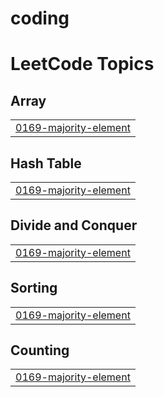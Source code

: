 # coding
<!---LeetCode Topics Start-->
# LeetCode Topics
## Array
|  |
| ------- |
| [0169-majority-element](https://github.com/Selvaragavanvsbec/coding/tree/master/0169-majority-element) |
## Hash Table
|  |
| ------- |
| [0169-majority-element](https://github.com/Selvaragavanvsbec/coding/tree/master/0169-majority-element) |
## Divide and Conquer
|  |
| ------- |
| [0169-majority-element](https://github.com/Selvaragavanvsbec/coding/tree/master/0169-majority-element) |
## Sorting
|  |
| ------- |
| [0169-majority-element](https://github.com/Selvaragavanvsbec/coding/tree/master/0169-majority-element) |
## Counting
|  |
| ------- |
| [0169-majority-element](https://github.com/Selvaragavanvsbec/coding/tree/master/0169-majority-element) |
<!---LeetCode Topics End-->